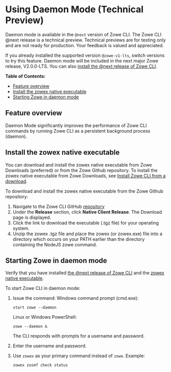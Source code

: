 # Using Daemon Mode (Technical Preview)

<Badge text="Technical Preview"/> Daemon mode is available in the `@next` version of Zowe CLI. The Zowe CLI @next release is a technical preview. Technical previews are for testing only and are not ready for production. Your feedback is valued and appreciated.

If you already installed the supported version `@zowe-v1-lts`, switch versions to try this feature. Daemon mode will be included in the next major Zowe release, V2.0.0-LTS. You can also [install the @next release of Zowe CLI](cli-install-cli-next.md#install-zowe-cli-from-a-download).

**Table of Contents:**
- [Feature overview](#feature-overview)
- [Install the zowex native executable](#install-the-zowex-native-executable)
- [Starting Zowe in daemon mode](#starting-zowe-in-daemon-mode)

## Feature overview
Daemon Mode significantly improves the performance of Zowe CLI commands by running Zowe CLI as a persistent background process (daemon).

## Install the zowex native executable
You can download and install the zowex native executable from Zowe Downloads (preferred) or from the Zowe Github repository. To install the zowex native executable from Zowe Downloads, see [Install Zowe CLI from a download](cli-install-cli-next.md#install-zowe-cli-from-a-download).

To download and install the zowex native executable from the Zowe Github repository:
1. Navigate to the Zowe CLI GitHub [repository](https://github.com/zowe/zowe-cli)
2. Under the **Release** section, click **Native Client Release**.
   The Download page is displayed.
3. Click the link to download the executable (.tgz file) for your operating system.
4. Unzip the zowex .tgz file and place the zowex (or zowex.exe) file into a directory which occurs on your PATH earlier than the directory containing the NodeJS zowe command.


## Starting Zowe in daemon mode
Verify that you have installed [the @next release of Zowe CLI](cli-install-cli-next.md) and the [zowex native executable](#install-the-zowex-native-executable).


To start Zowe CLI in daemon mode:

1. Issue the command:
   Windows command prompt (cmd.exe):
   ```
   start zowe --daemon
   ```   
   Linux or Windows PowerShell:
   ```
   zowe --daemon &
   ```
   The CLI responds with prompts for a username and password.

2. Enter the username and password.

3. Use `zowex` as your primary command instead of `zowe`.
   Example:
   ```
   zowex zosmf check status
   ```
